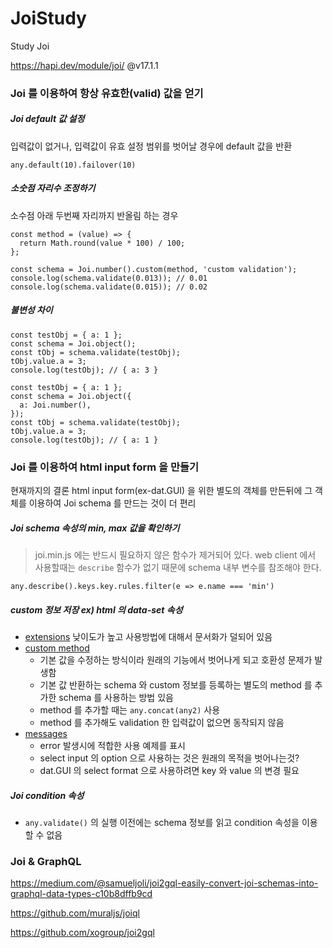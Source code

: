 # JoiStudy
Study Joi

https://hapi.dev/module/joi/ @v17.1.1

### Joi 를 이용하여 항상 유효한(valid) 값을 얻기
##### Joi default 값 설정
입력값이 없거나, 입력값이 유효 설정 범위를 벗어날 경우에 default 값을 반환
```JS
any.default(10).failover(10)
```

##### 소숫점 자리수 조정하기
소수점 아래 두번째 자리까지 반올림 하는 경우
```JS
const method = (value) => {
  return Math.round(value * 100) / 100;
};

const schema = Joi.number().custom(method, 'custom validation');
console.log(schema.validate(0.013)); // 0.01
console.log(schema.validate(0.015)); // 0.02
```

##### 불변성 차이
```JS
const testObj = { a: 1 };
const schema = Joi.object();
const tObj = schema.validate(testObj);
tObj.value.a = 3;
console.log(testObj); // { a: 3 }

const testObj = { a: 1 };
const schema = Joi.object({
  a: Joi.number(),
});
const tObj = schema.validate(testObj);
tObj.value.a = 3;
console.log(testObj); // { a: 1 }
```

### Joi 를 이용하여 html input form 을 만들기
현재까지의 결론 html input form(ex-dat.GUI) 을 위한 별도의 객체를 만든뒤에 그 객체를 이용하여 Joi schema 를 만드는 것이 더 편리

##### Joi schema 속성의 min, max 값을 확인하기
> joi.min.js 에는 반드시 필요하지 않은 함수가 제거되어 있다.
> web client 에서 사용할때는 `describe` 함수가 없기 때문에 schema 내부 변수를 참조해야 한다.
```JS
any.describe().keys.key.rules.filter(e => e.name === 'min')
```

##### custom 정보 저장 ex) html 의 data-set 속성
* [extensions](https://hapi.dev/module/joi/api/?v=17.1.1#extensions) 낮이도가 높고 사용방법에 대해서 문서화가 덜되어 있음
* [custom method](https://hapi.dev/module/joi/api/?v=17.1.1#anycustommethod-description)
  * 기본 값을 수정하는 방식이라 원래의 기능에서 벗어나게 되고 호환성 문제가 발생함
  * 기본 값 반환하는 schema 와 custom 정보를 등록하는 별도의 method 를 추가한 schema 를 사용하는 방법 있음
  * method 를 추가할 때는 `any.concat(any2)` 사용
  * method 를 추가해도 validation 한 입력값이 없으면 동작되지 않음
* [messages](https://hapi.dev/module/joi/api/?v=17.1.1#anymessagesmessages)
  * error 발생시에 적합한 사용 예제를 표시
  * select input 의 option 으로 사용하는 것은 원래의 목적을 벗어나는것?
  * dat.GUI 의 select format 으로 사용하려면 key 와 value 의 변경 필요

##### Joi condition 속성
* `any.validate()` 의 실행 이전에는 schema 정보를 읽고 condition 속성을 이용할 수 없음

### Joi & GraphQL
https://medium.com/@samueljoli/joi2gql-easily-convert-joi-schemas-into-graphql-data-types-c10b8dffb9cd

https://github.com/muraljs/joiql

https://github.com/xogroup/joi2gql
